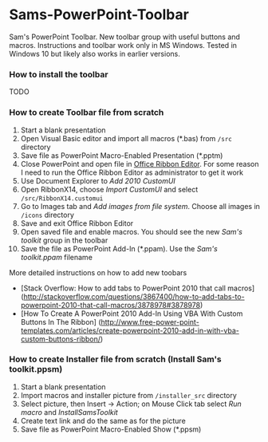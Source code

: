 # Sams-PowerPoint-Toolbar
Sam's PowerPoint Toolbar. New toolbar group with useful buttons and macros. Instructions and toolbar work only in MS Windows. Tested in Windows 10 but likely also works in earlier versions.

### How to install the toolbar
TODO

### How to create Toolbar file from scratch
1. Start a blank presentation
2. Open Visual Basic editor and import all macros (*.bas) from `/src` directory
3. Save file as PowerPoint Macro-Enabled Presentation (*.pptm)
4. Close PowerPoint and open file in [Office Ribbon Editor](http://www.majorgeeks.com/files/details/office_ribbon_editor.html). For some reason I need to run the Office Ribbon Editor as administrator to get it work
5. Use Document Explorer to *Add 2010 CustomUI*
6. Open RibbonX14, choose *Import CustomUI* and select `/src/RibbonX14.customui`
7. Go to Images tab and *Add images from file system*. Choose all images in `/icons` directory
8. Save and exit Office Ribbon Editor
9. Open saved file and enable macros. You should see the new *Sam's toolkit* group in the toolbar
10. Save the file as PowerPoint Add-In (\*.ppam). Use the *Sam's toolkit.ppam* filename

More detailed instructions on how to add new toobars
* [Stack Overflow: How to add tabs to PowerPoint 2010 that call macros] (http://stackoverflow.com/questions/3867400/how-to-add-tabs-to-powerpoint-2010-that-call-macros/3878978#3878978) 
* [How To Create A PowerPoint 2010 Add-In Using VBA With Custom Buttons In The Ribbon] (http://www.free-power-point-templates.com/articles/create-powerpoint-2010-add-in-with-vba-custom-buttons-ribbon/)

### How to create Installer file from scratch (Install Sam's toolkit.ppsm)
1. Start a blank presentation
2. Import macros and installer picture from `/installer_src` directory
3. Select picture, then Insert -> Action; on Mouse Click tab select *Run macro* and *InstallSamsToolkit*
4. Create text link and do the same as for the picture
5. Save file as PowerPoint Macro-Enabled Show (*.ppsm)
